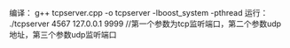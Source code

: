 编译：
g++ tcpserver.cpp -o tcpserver -lboost_system -pthread
运行：
./tcpserver 4567 127.0.0.1 9999   //第一个参数为tcp监听端口，第二个参数udp地址，第三个参数udp监听端口
